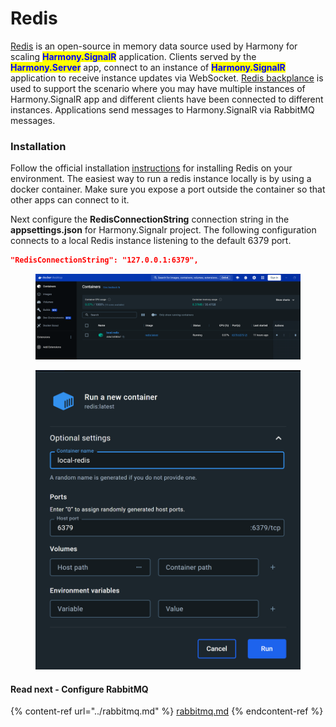 # Redis

[Redis](https://redis.io/) is an open-source in memory data source used by Harmony for scaling <mark style="color:blue;">**Harmony.SignalR**</mark> application.  Clients served by the <mark style="color:blue;">**Harmony.Server**</mark> app, connect to an instance of <mark style="color:blue;">**Harmony.SignalR**</mark> application to receive instance updates via WebSocket. [Redis backplance](https://learn.microsoft.com/en-us/aspnet/core/signalr/redis-backplane?view=aspnetcore-8.0) is used to support the scenario where you may have multiple instances of Harmony.SignalR app and different clients have been connected to different instances. Applications send messages to Harmony.SignalR via RabbitMQ messages.

### Installation

Follow the official installation [instructions](https://redis.io/docs/install/install-redis/) for installing Redis on your environment. The easiest way to run a redis instance locally is by using a docker container. Make sure you expose a port outside the container so that other apps can connect to it.

Next configure the **RedisConnectionString** connection string in the **appsettings.json** for Harmony.Signalr project. The following configuration connects to a local Redis instance listening to the default 6379 port.

```json
"RedisConnectionString": "127.0.0.1:6379",
```

<figure><img src="../../../.gitbook/assets/docker-redis-container.png" alt=""><figcaption></figcaption></figure>

<figure><img src="../../../.gitbook/assets/docker-container-create.png" alt=""><figcaption></figcaption></figure>

#### Read next - Configure RabbitMQ

{% content-ref url="../rabbitmq.md" %}
[rabbitmq.md](../rabbitmq.md)
{% endcontent-ref %}
